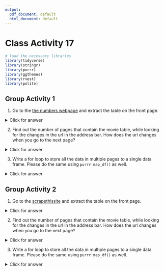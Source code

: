 ```yaml
---
output:
  pdf_document: default
  html_document: default
---
```

# Class Activity 17


```r
# load the necessary libraries
library(tidyverse)
library(stringr)
library(purrr)
library(ggthemes)
library(rvest)
library(polite)
```



## Group Activity 1

1. Go to the [the numbers webpage](https://www.the-numbers.com/movie/budgets/all) and extract the table on the front page.


<details>
<summary class="answer">Click for answer</summary>




```r
session1 <- read_html("https://www.the-numbers.com/movie/budgets/all") %>%
  html_nodes(css = "table") %>%
  html_table()

table_base <- session1 %>% .[[1]]
```

</details>



2. Find out the number of pages that contain the movie table, while looking for the changes in the url in the address bar. How does the url changes when you go to the next page?


<details>
<summary class="answer">Click for answer</summary>



*Answer:* The starting count of the movie gets concatenated to the url in increments of 100.


</details>


3. Write a for loop to store all the data in multiple pages to a single data frame. Please do the same using `purrr:map_df()` as well.



<details>
<summary class="answer">Click for answer</summary>



```r
library(tidyverse)
library(rvest)

new_urls <- "https://www.the-numbers.com/movie/budgets/all/"

# Create an empty data frame
df1 <- list()

# Generate a vector of indices
index <- seq(1, 6301, 100)
```



```r
# Loop through indices, scrape data, and bind the resulting data frames
start_time <- proc.time() # Capture start time
for (i in 1:length(index)) {
  url <- str_glue("{new_urls}{index[i]}")
  webpage <- read_html(url)
  table_new <- html_table(webpage)[[1]] %>%
    janitor::clean_names() %>%
    mutate(across(everything(), as.character))
  df1[[i]] <- table_new
}
end_time <- proc.time() # Capture end time
end_time - start_time # Calculate duration
```

```
   user  system elapsed 
  3.771   0.170  37.347 
```

```r
df1_final <- do.call(rbind, df1)
df1_final1 <- reduce(df1, dplyr::bind_rows)
```






```r
# alternate using map_df()
start_time <- proc.time() # Capture start time

urls <- map(index, function(i) str_glue({new_urls}, {index[i]}))
urls <- map(index, ~str_glue({new_urls}, {.x}))

library(tidyverse)
library(rvest)
library(glue)
library(janitor)

# Assuming 'urls' is already defined
movies_data <- map_df(urls, ~read_html(.x) %>%
                        html_table() %>%
                        .[[1]] %>%
                        janitor::clean_names() %>% 
                        mutate(across(everything(), as.character))) 
end_time <- proc.time() # Capture end time
end_time - start_time # Calculate duration
```

```
   user  system elapsed 
  3.950   0.081  41.946 
```

```r
movies_data %>% slice_head(n=6)
```

```
# A tibble: 6 × 6
  x     release_date movie  production_budget domestic_gross
  <chr> <chr>        <chr>  <chr>             <chr>         
1 1     Dec 9, 2022  Avata… $460,000,000      $684,075,767  
2 2     Apr 23, 2019 Aveng… $400,000,000      $858,373,000  
3 3     May 20, 2011 Pirat… $379,000,000      $241,071,802  
4 4     Apr 22, 2015 Aveng… $365,000,000      $459,005,868  
5 5     May 17, 2023 Fast X $340,000,000      $146,126,015  
6 6     Dec 16, 2015 Star … $306,000,000      $936,662,225  
# ℹ 1 more variable: worldwide_gross <chr>
```


</details>



## Group Activity 2

1. Go to the [scrapethissite](https://www.scrapethissite.com/pages/forms/) and extract the table on the front page.


<details>
<summary class="answer">Click for answer</summary>




```r
session1 <- read_html("https://www.scrapethissite.com/pages/forms/") %>%
  html_nodes(css = "table") %>%
  html_table()

table_base <- session1 %>% .[[1]]
```


</details>


2. Find out the number of pages that contain the movie table, while looking for the changes in the url in the address bar. How does the url changes when you go to the next page?



<details>
<summary class="answer">Click for answer</summary>



*Answer:* The url field has `?page_num=` added with the number of pages running from 1 to 24.

</details>



3. Write a for loop to store all the data in multiple pages to a single data frame. Please do the same using `purrr:map_df()` as well.


<details>
<summary class="answer">Click for answer</summary>




```r
library(tidyverse)
library(rvest)

new_urls <- "http://scrapethissite.com/pages/forms/?page_num="

# Generate a vector of indices
index <- seq(1, 24)
```




```r
df2 <- list()
start_time <- proc.time() # Capture start time

for (i in index) {
  url <- str_glue("{new_urls}{i}")
  webpage <- read_html(url)
  table_new <- html_table(webpage)[[1]] %>%
    janitor::clean_names() %>%
    #set_names(~ifelse(is.na(.) | . == "", paste("V", seq_along(.), sep=""), .)) %>%
    mutate(across(everything(), as.character))
  df2[[i]] <- table_new
}
end_time <- proc.time() # Capture end time
end_time - start_time # Calculate duration
```

```
   user  system elapsed 
  1.480   0.052   8.545 
```

```r
df2_final <- bind_rows(df2)
df2_final
```

```
# A tibble: 582 × 9
   team_name        year  wins  losses ot_losses win_percent
   <chr>            <chr> <chr> <chr>  <chr>     <chr>      
 1 Boston Bruins    1990  44    24     <NA>      0.55       
 2 Buffalo Sabres   1990  31    30     <NA>      0.388      
 3 Calgary Flames   1990  46    26     <NA>      0.575      
 4 Chicago Blackha… 1990  49    23     <NA>      0.613      
 5 Detroit Red Win… 1990  34    38     <NA>      0.425      
 6 Edmonton Oilers  1990  37    37     <NA>      0.463      
 7 Hartford Whalers 1990  31    38     <NA>      0.388      
 8 Los Angeles Kin… 1990  46    24     <NA>      0.575      
 9 Minnesota North… 1990  27    39     <NA>      0.338      
10 Montreal Canadi… 1990  39    30     <NA>      0.487      
# ℹ 572 more rows
# ℹ 3 more variables: goals_for_gf <chr>,
#   goals_against_ga <chr>, x <chr>
```



```r
# alternate using map
urls <- map(index, function(i) str_glue({new_urls}, {i}))
urls <- map(index, ~str_glue("{new_urls}{.x}"))

start_time <- proc.time() # Capture start time
sports_data <- map_df(urls, ~read_html(.x) %>%
                  html_table() %>%
                  .[[1]] %>%
                  janitor::clean_names() %>%
                  mutate(across(everything(), as.character)))

end_time <- proc.time() # Capture end time
end_time - start_time # Calculate duration
```

```
   user  system elapsed 
  1.430   0.080   8.504 
```

```r
sports_data %>% slice_head(n=7)
```

```
# A tibble: 7 × 9
  team_name         year  wins  losses ot_losses win_percent
  <chr>             <chr> <chr> <chr>  <chr>     <chr>      
1 Boston Bruins     1990  44    24     <NA>      0.55       
2 Buffalo Sabres    1990  31    30     <NA>      0.388      
3 Calgary Flames    1990  46    26     <NA>      0.575      
4 Chicago Blackhaw… 1990  49    23     <NA>      0.613      
5 Detroit Red Wings 1990  34    38     <NA>      0.425      
6 Edmonton Oilers   1990  37    37     <NA>      0.463      
7 Hartford Whalers  1990  31    38     <NA>      0.388      
# ℹ 3 more variables: goals_for_gf <chr>,
#   goals_against_ga <chr>, x <chr>
```

</details>

